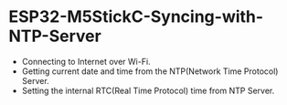 # ESP32-M5StickC-Syncing-with-NTP-Server

- Connecting to Internet over Wi-Fi.
- Getting current date and time from the NTP(Network Time Protocol) Server.
- Setting the internal RTC(Real Time Protocol) time from NTP Server.

